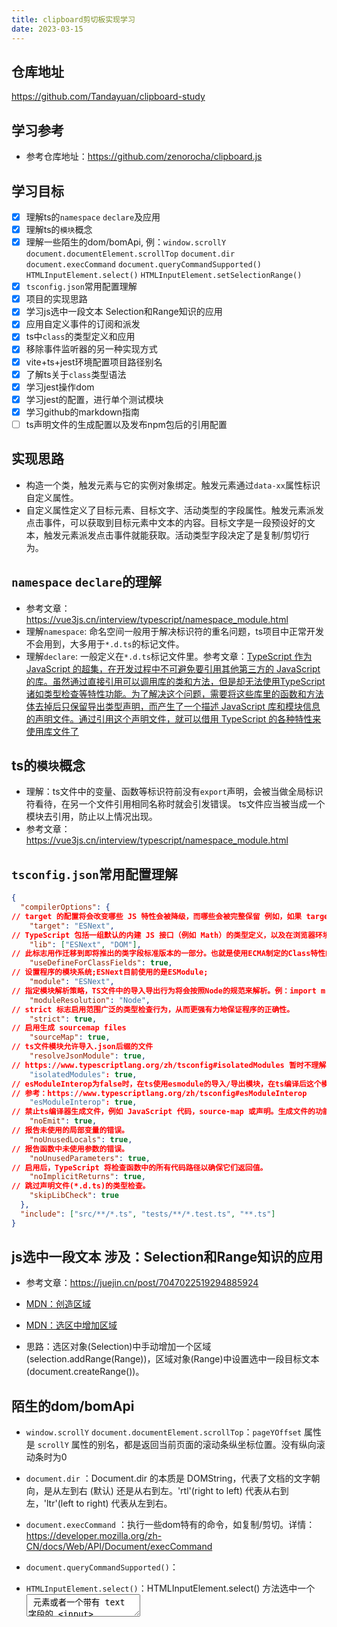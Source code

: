 ```yaml
---
title: clipboard剪切板实现学习
date: 2023-03-15
---
```

## 仓库地址
https://github.com/Tandayuan/clipboard-study
## 学习参考
+ 参考仓库地址：https://github.com/zenorocha/clipboard.js

## 学习目标
+ [x] 理解ts的`namespace` `declare`及应用
+ [x] 理解ts的`模块`概念 
+ [x] 理解一些陌生的dom/bomApi, 例：`window.scrollY` `document.documentElement.scrollTop` `document.dir` `document.execCommand` `document.queryCommandSupported()` `HTMLInputElement.select()` `HTMLInputElement.setSelectionRange()` 
+ [x] `tsconfig.json`常用配置理解 
+ [x] 项目的实现思路 
+ [x] 学习js选中一段文本 Selection和Range知识的应用 
+ [x] 应用自定义事件的订阅和派发 
+ [x] ts中`class`的类型定义和应用 
+ [x] 移除事件监听器的另一种实现方式 
+ [x] vite+ts+jest环境配置项目路径别名 
+ [x] 了解ts关于`class`类型语法 
+ [x] 学习jest操作dom 
+ [x] 学习jest的配置，进行单个测试模块 
+ [x] 学习github的markdown指南
+ [ ] ts声明文件的生成配置以及发布npm包后的引用配置

## 实现思路

+ 构造一个类，触发元素与它的实例对象绑定。触发元素通过`data-xx`属性标识自定义属性。
+ 自定义属性定义了目标元素、目标文字、活动类型的字段属性。触发元素派发点击事件，可以获取到目标元素中文本的内容。目标文字是一段预设好的文本，触发元素派发点击事件就能获取。活动类型字段决定了是复制/剪切行为。

## `namespace` `declare`的理解
+ 参考文章：https://vue3js.cn/interview/typescript/namespace_module.html
+ 理解`namespace`: 命名空间一般用于解决标识符的重名问题，ts项目中正常开发不会用到，大多用于`*.d.ts`的标记文件。
+ 理解`declare`: 一般定义在`*.d.ts`标记文件里。参考文章：[TypeScript 作为 JavaScript 的超集，在开发过程中不可避免要引用其他第三方的 JavaScript 的库。虽然通过直接引用可以调用库的类和方法，但是却无法使用TypeScript 诸如类型检查等特性功能。为了解决这个问题，需要将这些库里的函数和方法体去掉后只保留导出类型声明，而产生了一个描述 JavaScript 库和模块信息的声明文件。通过引用这个声明文件，就可以借用 TypeScript 的各种特性来使用库文件了](https://www.runoob.com/typescript/ts-ambient.html)

## ts的`模块`概念
+ 理解：ts文件中的变量、函数等标识符前没有`export`声明，会被当做全局标识符看待，在另一个文件引用相同名称时就会引发错误。
ts文件应当被当成一个模块去引用，防止以上情况出现。
+ 参考文章：https://vue3js.cn/interview/typescript/namespace_module.html

## `tsconfig.json`常用配置理解

```json
{
  "compilerOptions": {
// target 的配置将会改变哪些 JS 特性会被降级，而哪些会被完整保留 例如，如果 target 是 ES5 或更低版本，箭头函数 () => this 会被转换为等价的 函数 表达式。
    "target": "ESNext",
// TypeScript 包括一组默认的内建 JS 接口（例如 Math）的类型定义，以及在浏览器环境中存在的对象的类型定义（例如 document）。 TypeScript 还包括与你指定的 target 选项相匹配的较新的 JS 特性的 API。例如如果target 为 ES6 或更新的环境，那么 Map 的类型定义是可用的。
    "lib": ["ESNext", "DOM"],
// 此标志用作迁移到即将推出的类字段标准版本的一部分。也就是使用ECMA制定的Class特性的版本。
    "useDefineForClassFields": true,
// 设置程序的模块系统;ESNext目前使用的是ESModule;
    "module": "ESNext",
// 指定模块解析策略，TS文件中的导入导出行为将会按照Node的规范来解析。例：import m from 'mitt-study' ts会寻找node_modules文件夹下的相关依赖。
    "moduleResolution": "Node",
// strict 标志启用范围广泛的类型检查行为，从而更强有力地保证程序的正确性。
    "strict": true,
// 启用生成 sourcemap files
    "sourceMap": true,
// ts文件模块允许导入.json后缀的文件
    "resolveJsonModule": true,
// https://www.typescriptlang.org/zh/tsconfig#isolatedModules 暂时不理解，暂时理解为配合vite而启用的一个字段。
    "isolatedModules": true,
// esModuleInterop为false时，在ts使用esmodule的导入/导出模块，在ts编译后这个模块会被当作CommonJS/AMD/UMD对待，导致一些规范和语法上的错误。开启后，esmodule可以在编译后修复规范和语法上的错误。
// 参考：https://www.typescriptlang.org/zh/tsconfig#esModuleInterop
    "esModuleInterop": true,
// 禁止ts编译器生成文件，例如 JavaScript 代码，source-map 或声明。生成文件的功能交由其他工具实现，例如：vite。ts编译器只做为提供编辑器集成的工具或者对源码进行类型检查的工具。
    "noEmit": true,
// 报告未使用的局部变量的错误。
    "noUnusedLocals": true,
// 报告函数中未使用参数的错误。
    "noUnusedParameters": true,
// 启用后，TypeScript 将检查函数中的所有代码路径以确保它们返回值。
    "noImplicitReturns": true,
// 跳过声明文件(*.d.ts)的类型检查。
    "skipLibCheck": true
  },
  "include": ["src/**/*.ts", "tests/**/*.test.ts", "**.ts"]
}
```

## js选中一段文本 涉及：Selection和Range知识的应用

+ 参考文章：https://juejin.cn/post/7047022519294885924
+ [MDN：创造区域](https://developer.mozilla.org/zh-CN/docs/Web/API/Document/createRange)
+ [MDN：选区中增加区域](https://developer.mozilla.org/zh-CN/docs/Web/API/Selection/addRange)

+ 思路：选区对象(Selection)中手动增加一个区域(selection.addRange(Range))，区域对象(Range)中设置选中一段目标文本(document.createRange())。

## 陌生的dom/bomApi

+ `window.scrollY` `document.documentElement.scrollTop`：`pageYOffset` 属性是 `scrollY` 属性的别名，都是返回当前页面的滚动条纵坐标位置。没有纵向滚动条时为0

+ `document.dir` ：Document.dir 的本质是 DOMString，代表了文档的文字朝向，是从左到右 (默认) 还是从右到左。'rtl'(right to left) 代表从右到左，'ltr'(left to right) 代表从左到右。

+ `document.execCommand` ：执行一些dom特有的命令，如复制/剪切。详情：https://developer.mozilla.org/zh-CN/docs/Web/API/Document/execCommand

+ `document.queryCommandSupported()`：

+  `HTMLInputElement.select()`：HTMLInputElement.select() 方法选中一个 <textarea> 元素或者一个带有 text 字段的 <input> 元素里的所有内容。

+ `HTMLInputElement.setSelectionRange()`：HTMLInputElement.setSelectionRange 方法用于设定<input> 或 <textarea> 元素中当前选中文本的起始和结束位置。`setSelectionRange` 方法只能应用于type为文本、搜索、链接、电话号码和密码的输入。

+ `HTMLInputElement.select()`与`HTMLInputElement.setSelectionRange()`区别：前者只能全选、后者可以指定起始与结束的索引选中
+ `document.queryCommandSupported()`：Document.queryCommandSupported() 方法确定浏览器是否支持指定的编辑指令。

## 移除事件监听器的另一种实现方式

+ 添加事件监听器时，第三个参数对象中加入`signal `字段，字段值是`AbortSignal`对象，通过`AbortController`对象的属性生成。移除事件监听器，调用`AbortController`对象的`abort()`即可。

+ 代码片段：

  ```typescript
  // 添加事件监听器
  this.abortController = new AbortController()
  triggerElement.addEventListener("click", (e: Event) => this.onClick(e), {
      signal: this.abortController.signal
  })
  // 移除事件监听器
  this.abortController?.abort()
  ```


## vite+ts+jest环境配置项目路径别名

+ 编译阶段识别路径别名：配置`tsconfig.json`

  ```json
  "compilerOptions": {
      "baseUrl": ".",
      "paths": {
          "@/*": ["src/*"],
          "lib/*": ["lib/*"]
      }
  }
  ```

+ 打包阶段识别路径别名：配置`vite.config.ts`

  ```typescript
  {
      resolve: {
        alias: { "@": _resolve("src"), lib: _resolve("lib") }
      }
  }
  ```

+ 测试阶段识别路径别名：配置`jest.config.cjs`

  ```js
  module.exports = {
      moduleNameMapper: {
          "^@/(.*)$": "<rootDir>/src/$1",
          "^lib/(.*)$": "<rootDir>/lib/$1",
      },
  }
  ```


## jest配置选项学习

+ [参考文章的评论](https://qastack.cn/programming/42827054/how-do-i-run-a-single-test-using-jest)

## 了解ts`class`语法

[ts相关文档](https://www.typescriptlang.org/docs/handbook/2/classes.html)

## 学习github的markdown指南

> tips：除了markdown知识外还有很多关于github的知识可以学习

[学习链接](https://docs.github.com/zh/get-started/writing-on-github/getting-started-with-writing-and-formatting-on-github/basic-writing-and-formatting-syntax)

## ts声明文件的生成配置以及发布npm包后的引用配置

> package.json 关键配置解析

```json
"types": "./types/main.d.ts", // npm寻找库声明文件的入口
"files": [
    "dist_lib", // 打包后的库文件夹
    "types" // 声明文件文件夹
    // 以上都表示在根目录上的文件夹
 ],
"exports": {
    "types": "./types/main.d.ts", // 声明文件导入指向路径
    "import": "./dist_lib/tdyClipboard.js", // esModule导入指向路径
    "require": "./dist_lib/tdyClipboard.umd.cjs" // commonJs导入指向路径
},
"scripts": {
    "buildDeclaration": "tsc --project tsconfig.lib.json", // 运行tsconfig.lib.json导出项目声明文件夹
    "buildLib": "tsc && vite build --mode lib && pnpm run buildDeclaration" // 顺序执行：检查ts所有文件是否可以通过编译 && vite构建打包 && 执行buildDeclaration脚本
}
```

> tsconfig.lib.json

```json
{
    "extends": "./tsconfig.json", // 继承tsconfig.json的配置
    // 以下配置覆盖继承的相同字段的配置 等同于 Object.assign(tsconfig.json, 以下配置)
    "compilerOptions": {
        "noEmit": false, // 编译完成后能够生成js文件、声明文件等
        "emitDeclarationOnly": true, // 应用此配置编译后只会生成声明文件
        "declaration": true, // 允许生成声明文件
        "declarationDir": "./types" // 声明文件存放在根目录的types文件夹中
    },
    "include": ["lib/**/*.ts"] // 只编译生成include指定的声明文件
}
```

## 发布库包到npm

> 配置好以上配置文件后，执行`pnpm buildLib `会生成`types`、`dist_lib`两个文件夹。
>
> 执行以下命令：
>
> + `npm version patch` package.json里的version自增一位并commit到git的暂存区
> + `npm login` 登录npm
> + `npm publish` 发布npm包

